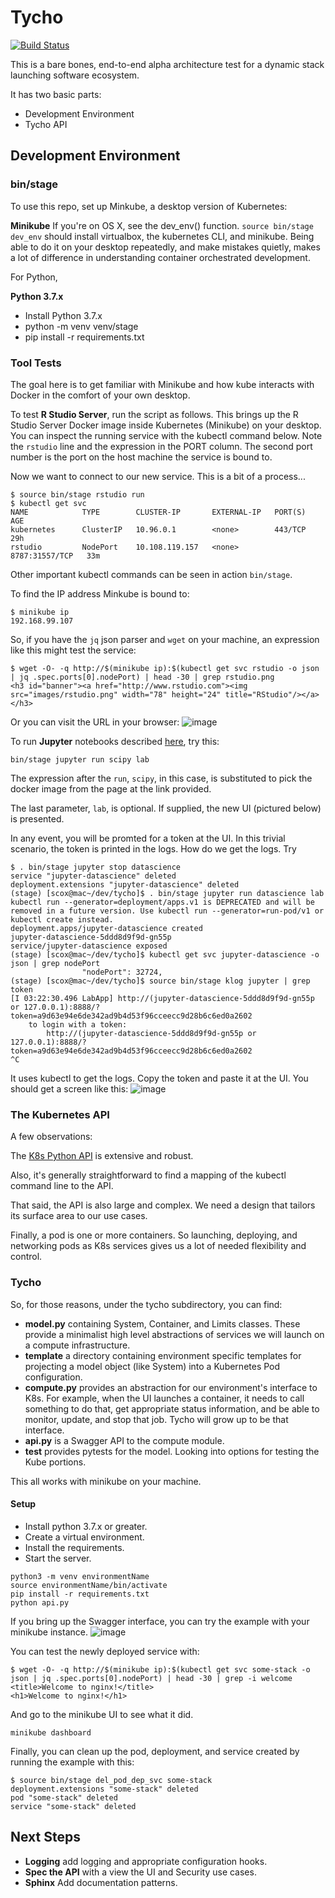 # Tycho

[![Build Status](https://travis-ci.org/stevencox/tycho.svg?branch=master)](https://travis-ci.org/stevencox/tycho)

This is a bare bones, end-to-end alpha architecture test for a dynamic stack launching software ecosystem.

It has two basic parts:
* Development Environment
* Tycho API

## Development Environment

### bin/stage

To use this repo, set up Minkube, a desktop version of Kubernetes:

**Minikube** If you're on OS X, see the dev_env() function. `source bin/stage dev_env` should install virtualbox, the kubernetes CLI, and minikube. Being able to do it on your desktop repeatedly, and make mistakes quietly, makes a lot of difference in understanding container orchestrated development.

For Python, 

**Python 3.7.x** 
* Install Python 3.7.x
* python -m venv venv/stage
* pip install -r requirements.txt

### Tool Tests

The goal here is to get familiar with Minikube and how kube interacts with Docker in the comfort of your own desktop.

To test **R Studio Server**, run the script as follows. This brings up the R Studio Server Docker image inside Kubernetes (Minikube) on your desktop. You can inspect the running service with the kubectl command below. Note the `rstudio` line and the expression in the PORT column. The second port number is the port on the host machine the service is bound to.

Now we want to connect to our new service. This is a bit of a process...
```
$ source bin/stage rstudio run
$ kubectl get svc
NAME            TYPE        CLUSTER-IP       EXTERNAL-IP   PORT(S)          AGE
kubernetes      ClusterIP   10.96.0.1        <none>        443/TCP          29h
rstudio         NodePort    10.108.119.157   <none>        8787:31557/TCP   33m
```
Other important kubectl commands can be seen in action `bin/stage`.

To find the IP address Minkube is bound to:
```
$ minikube ip
192.168.99.107
```
So, if you have the `jq` json parser and `wget` on your machine, an expression like this might test the service:
```
$ wget -O- -q http://$(minikube ip):$(kubectl get svc rstudio -o json | jq .spec.ports[0].nodePort) | head -30 | grep rstudio.png
<h3 id="banner"><a href="http://www.rstudio.com"><img src="images/rstudio.png" width="78" height="24" title="RStudio"/></a></h3>
```
Or you can visit the URL in your browser:
![image](https://user-images.githubusercontent.com/306971/53312042-6badce00-3881-11e9-87a9-bb9f19d07893.png)


To run **Jupyter** notebooks described [here](https://jupyter-docker-stacks.readthedocs.io/en/latest/using/selecting.html#core-stacks), try this:
```
bin/stage jupyter run scipy lab
```
The expression after the `run`, `scipy`, in this case, is substituted to pick the docker image from the page at the link provided.

The last parameter, `lab`, is optional. If supplied, the new UI (pictured below) is presented.

In any event, you will be promted for a token at the UI. In this trivial scenario, the token is printed in the logs. How do we get the logs. Try
```
$ . bin/stage jupyter stop datascience
service "jupyter-datascience" deleted
deployment.extensions "jupyter-datascience" deleted
(stage) [scox@mac~/dev/tycho]$ . bin/stage jupyter run datascience lab
kubectl run --generator=deployment/apps.v1 is DEPRECATED and will be removed in a future version. Use kubectl run --generator=run-pod/v1 or kubectl create instead.
deployment.apps/jupyter-datascience created
jupyter-datascience-5ddd8d9f9d-gn55p
service/jupyter-datascience exposed
(stage) [scox@mac~/dev/tycho]$ kubectl get svc jupyter-datascience -o json | grep nodePort
                "nodePort": 32724,
(stage) [scox@mac~/dev/tycho]$ source bin/stage klog jupyter | grep token
[I 03:22:30.496 LabApp] http://(jupyter-datascience-5ddd8d9f9d-gn55p or 127.0.0.1):8888/?token=a9d63e94e6de342ad9b4d53f96cceecc9d28b6c6ed0a2602
    to login with a token:
        http://(jupyter-datascience-5ddd8d9f9d-gn55p or 127.0.0.1):8888/?token=a9d63e94e6de342ad9b4d53f96cceecc9d28b6c6ed0a2602
^C
```
It uses kubectl to get the logs. Copy the token and paste it at the UI. You should get a screen like this:
![image](https://user-images.githubusercontent.com/306971/53312402-e0353c80-3882-11e9-82a6-53d306174532.png)

### The Kubernetes API

A few observations:

The [K8s Python API](https://github.com/kubernetes-client/python) is extensive and robust.

Also, it's generally straightforward to find a mapping of the kubectl command line to the API.

That said, the API is also large and complex. We need a design that tailors its surface area to our use cases.

Finally, a pod is one or more containers. So launching, deploying, and networking pods as K8s services gives us a lot of needed flexibility and control.

### Tycho

So, for those reasons, under the tycho subdirectory, you can find:

* **model.py** containing System, Container, and Limits classes. These provide a minimalist high level abstractions of services we will launch on a compute infrastructure.
* **template** a directory containing environment specific templates for projecting a model object (like System) into a Kubernetes Pod configuration.
* **compute.py** provides an abstraction for our environment's interface to K8s. For example, when the UI launches a container, it needs to call something to do that, get appropriate status information, and be able to monitor, update, and stop that job. Tycho will grow up to be that interface.
* **api.py** is a Swagger API to the compute module.
* **test** provides pytests for the model. Looking into options for testing the Kube portions.

This all works with minikube on your machine.

#### Setup

* Install python 3.7.x or greater.
* Create a virtual environment.
* Install the requirements.
* Start the server.

```
python3 -m venv environmentName
source environmentName/bin/activate
pip install -r requirements.txt
python api.py
```

If you bring up the Swagger interface, you can try the example with your minikube instance.
![image](https://user-images.githubusercontent.com/306971/53313133-f1337d00-3885-11e9-8aea-83ab4a92807e.png)

You can test the newly deployed service with:
```
$ wget -O- -q http://$(minikube ip):$(kubectl get svc some-stack -o json | jq .spec.ports[0].nodePort) | head -30 | grep -i welcome
<title>Welcome to nginx!</title>
<h1>Welcome to nginx!</h1>
```
And go to the minikube UI to see what it did.
```
minikube dashboard
```
Finally, you can clean up the pod, deployment, and service created by running the example with this:
```
$ source bin/stage del_pod_dep_svc some-stack
deployment.extensions "some-stack" deleted
pod "some-stack" deleted
service "some-stack" deleted
```

## Next Steps

* **Logging** add logging and appropriate configuration hooks.
* **Spec the API** with a view the UI and Security use cases.
* **Sphinx** Add documentation patterns.


